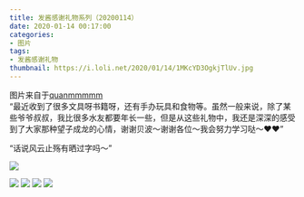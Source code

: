```yaml
---
title: 发酱感谢礼物系列（20200114）
date: 2020-01-14 00:17:00
categories:
- 图片
tags:
- 发酱感谢礼物
thumbnail: https://i.loli.net/2020/01/14/1MKcYD3OgkjTlUv.jpg
---
```


图片来自于<a href="https://weibo.com/p/1005051720171447" target="_blank">quanmmmmm</a><br/> “最近收到了很多文具呀书籍呀，还有手办玩具和食物等。虽然一般来说，除了某些爷爷叔叔，我比很多水友都要年长一些，但是从这些礼物中，我还是深深的感受到了大家那种望子成龙的心情，谢谢贝波～谢谢各位～我会努力学习哒～❤❤​​​”

“话说风云止殇有晒过字吗～”

![](https://i.loli.net/2020/01/14/1MKcYD3OgkjTlUv.jpg)

<!--more-->

![](https://i.loli.net/2020/01/14/WSZ3VbpkovOlysI.jpg)
![](https://i.loli.net/2020/01/14/qyH1kvmdANLTVgG.jpg)
![](https://i.loli.net/2020/01/14/HNGe4Y3sqjxu6d5.jpg)
![](https://i.loli.net/2020/01/14/gGyn7AlzhP8u1xU.jpg)
